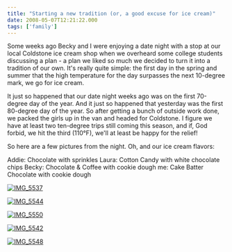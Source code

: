 ```yaml
---
title: "Starting a new tradition (or, a good excuse for ice cream)"
date: 2008-05-07T12:21:22.000
tags: ['family']
---
```


Some weeks ago Becky and I were enjoying a date night with a stop at our local Coldstone ice cream shop when we overheard some college students discussing a plan - a plan we liked so much we decided to turn it into a tradition of our own. It's really quite simple: the first day in the spring and summer that the high temperature for the day surpasses the next 10-degree mark, we go for ice cream.

It just so happened that our date night weeks ago was on the first 70-degree day of the year. And it just so happened that yesterday was the first 80-degree day of the year. So after getting a bunch of outside work done, we packed the girls up in the van and headed for Coldstone. I figure we have at least two ten-degree trips still coming this season, and if, God forbid, we hit the third (110°F), we'll at least be happy for the relief!

So here are a few pictures from the night. Oh, and our ice cream flavors:

Addie: Chocolate with sprinkles Laura: Cotton Candy with white chocolate chips Becky: Chocolate & Coffee with cookie dough me: Cake Batter Chocolate with cookie dough

[![IMG_5537](http://farm3.static.flickr.com/2201/2472043055_1214c3c896.jpg)](http://www.flickr.com/photos/chrishubbs/2472043055/ "IMG_5537 by chrishubbs, on Flickr")

[![IMG_5544](http://farm3.static.flickr.com/2235/2472048661_e068a7be65.jpg)](http://www.flickr.com/photos/chrishubbs/2472048661/ "IMG_5544 by chrishubbs, on Flickr")

[![IMG_5550](http://farm4.static.flickr.com/3243/2472878922_bbab2a316e.jpg)](http://www.flickr.com/photos/chrishubbs/2472878922/ "IMG_5550 by chrishubbs, on Flickr")

[![IMG_5542](http://farm3.static.flickr.com/2316/2472045813_7dee7ddbde.jpg)](http://www.flickr.com/photos/chrishubbs/2472045813/ "IMG_5542 by chrishubbs, on Flickr")

[![IMG_5548](http://farm3.static.flickr.com/2077/2472875164_4f938866b5.jpg)](http://www.flickr.com/photos/chrishubbs/2472875164/ "IMG_5548 by chrishubbs, on Flickr")
